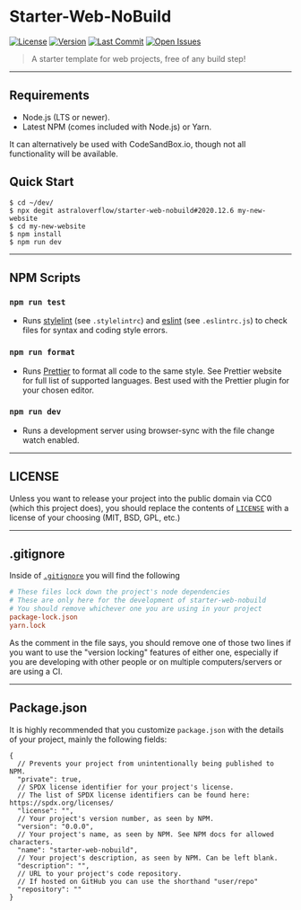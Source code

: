 # Starter-Web-NoBuild

[![License][license-img]](https://github.com/astraloverflow/starter-web-nobuild/blob/master/LICENSE)
[![Version][version-img]](https://github.com/astraloverflow/starter-web-nobuild/releases)
[![Last Commit][last-commit-img]](https://github.com/astraloverflow/starter-web-nobuild/commits/master)
[![Open Issues][issues-img]](https://github.com/astraloverflow/starter-web-nobuild/issues)

> A starter template for web projects, free of any build step!

---

## Requirements

- Node.js (LTS or newer).
- Latest NPM (comes included with Node.js) or Yarn.

It can alternatively be used with CodeSandBox.io, though not all functionality will be available.

## Quick Start

```shell
$ cd ~/dev/
$ npx degit astraloverflow/starter-web-nobuild#2020.12.6 my-new-website
$ cd my-new-website
$ npm install
$ npm run dev
```

---

## NPM Scripts

### `npm run test`

- Runs [stylelint](https://stylelint.io) (see `.stylelintrc`) and [eslint](https://eslint.org) (see `.eslintrc.js`) to check files for syntax and coding style errors.

### `npm run format`

- Runs [Prettier](https://prettier.io) to format all code to the same style. See Prettier website for full list of supported languages. Best used with the Prettier plugin for your chosen editor.

### `npm run dev`

- Runs a development server using browser-sync with the file change watch enabled.

---

## LICENSE

Unless you want to release your project into the public domain via CC0 (which this project does), you should replace the contents of [`LICENSE`](./LICENSE) with a license of your choosing (MIT, BSD, GPL, etc.)

---

## .gitignore

Inside of [`.gitignore`](./.gitignore) you will find the following

```ini
# These files lock down the project's node dependencies
# These are only here for the development of starter-web-nobuild
# You should remove whichever one you are using in your project
package-lock.json
yarn.lock
```

As the comment in the file says, you should remove one of those two lines if you want to use the "version locking" features of either one, especially if you are developing with other people or on multiple computers/servers or are using a CI.

---

## Package.json

It is highly recommended that you customize `package.json` with the details of your project, mainly the following fields:

```jsonc
{
  // Prevents your project from unintentionally being published to NPM.
  "private": true,
  // SPDX license identifier for your project's license.
  // The list of SPDX license identifiers can be found here: https://spdx.org/licenses/
  "license": "",
  // Your project's version number, as seen by NPM.
  "version": "0.0.0",
  // Your project's name, as seen by NPM. See NPM docs for allowed characters.
  "name": "starter-web-nobuild",
  // Your project's description, as seen by NPM. Can be left blank.
  "description": "",
  // URL to your project's code repository.
  // If hosted on GitHub you can use the shorthand "user/repo"
  "repository": ""
}
```

[license-img]: https://img.shields.io/github/license/astraloverflow/starter-web-nobuild.svg
[version-img]: https://img.shields.io/github/release/astraloverflow/starter-web-nobuild.svg
[last-commit-img]: https://img.shields.io/github/last-commit/astraloverflow/starter-web-nobuild.svg
[issues-img]: https://img.shields.io/github/issues-raw/astraloverflow/starter-web-nobuild.svg
